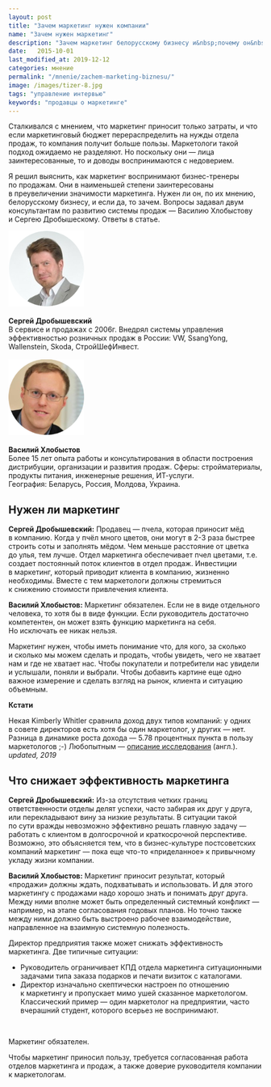 ```yaml
---
layout: post
title: "Зачем маркетинг нужен компании"
name: "Зачем нужен маркетинг"
description: "Зачем маркетинг белорусскому бизнесу и&nbsp;почему он&nbsp;иногда не&nbsp;приносит пользу предприятиям&nbsp;— рассуждают эксперты по&nbsp;продажам."
date:   2015-10-01
last_modified_at: 2019-12-12
categories: мнение
permalink: "/mnenie/zachem-marketing-biznesu/"
image: /images/tizer-8.jpg
tags: "управление интервью"
keywords: "продавцы о маркетинге"
---
```


<p>Сталкивался с&nbsp;мнением, что маркетинг приносит только затраты, и&nbsp;что если маркетинговый бюджет перераспределить на&nbsp;нужды отдела продаж, то&nbsp;компания получит больше пользы. Маркетологи такой подход ожидаемо не&nbsp;разделяют. Но&nbsp;поскольку они&nbsp;— лица заинтересованные, то&nbsp;и&nbsp;доводы воспринимаются с&nbsp;недоверием.</p>
<div class="with-side">
<p>Я&nbsp;решил выяснить, как маркетинг воспринимают бизнес-тренеры по&nbsp;продажам. Они в&nbsp;наименьшей степени заинтересованы в&nbsp;преувеличении значимости маркетинга. Нужен&nbsp;ли он, по&nbsp;их&nbsp;мнению, белорусскому бизнесу, и&nbsp;если&nbsp;да, то&nbsp;зачем. Вопросы задавал двум консультантам по&nbsp;развитию системы продаж&nbsp;— Василию Хлобыстову и&nbsp;Сергею Дробышескому. Ответы в&nbsp;статье.</p>
<div class="side">
<div class="guest-image">
<img src="/images/ex2.png" alt="Сергей Дробышевский"  width="150" height="150">
</div><br>
<b>Сергей Дробышевский</b><br/>
В&nbsp;сервисе и&nbsp;продажах с&nbsp;2006г. Внедрял системы управления эффективностью розничных продаж в&nbsp;России: VW, SsangYong, Wallenstein, Skoda, СтройШефИнвест.
<br>
<br>
<div class="guest-image">
<img src="/images/ex1.png" alt="Василий Хлобыстов"  width="150" height="150"> 
</div> <br>
<b>Василий Хлобыстов </b> <br>
Более 15&nbsp;лет опыта работы и&nbsp;консультирования в&nbsp;области построения дистрибуции, организации и&nbsp;развития продаж. Сферы: стройматериалы, продукты питания, инженерные решения, ИТ-услуги.<br/>
География: Беларусь, Россия, Молдова, Украина.

</div></div>






<h2>Нужен&nbsp;ли маркетинг</h2>



<p><strong>Сергей Дробышевский:</strong> Продавец&nbsp;— пчела, которая приносит мёд в&nbsp;компанию. Когда у&nbsp;пчёл много цветов, они могут в&nbsp;<span class="noperenos">2-3</span> раза быстрее строить соты и&nbsp;заполнять мёдом. Чем меньше расстояние от&nbsp;цветка до&nbsp;улья, тем лучше. Отдел маркетинга обеспечивает пчел цветами, т.е. создает постоянный поток клиентов в&nbsp;отдел продаж. Инвестиции в&nbsp;маркетинг, который приводит клиента в&nbsp;компанию, жизненно необходимы. Вместе с&nbsp;тем маркетологи должны стремиться к&nbsp;снижению стоимости привлечения клиента.</p>


<p><strong>Василий Хлобыстов:</strong> Маркетинг обязателен. Если не&nbsp;в&nbsp;виде отдельного человека, то&nbsp;хотя&nbsp;бы в&nbsp;виде функции. Если руководитель достаточно компетентен, он&nbsp;может взять функцию маркетинга на&nbsp;себя. Но&nbsp;исключать ее&nbsp;никак нельзя.</p>

<p>Маркетинг нужен, чтобы иметь понимание что, для кого, за&nbsp;сколько и&nbsp;сколько мы&nbsp;можем сделать и&nbsp;продать, чтобы увидеть, чего не&nbsp;хватает нам и&nbsp;где не&nbsp;хватает нас. Чтобы покупатели и&nbsp;потребители нас увидели и&nbsp;услышали, поняли и&nbsp;выбрали. Чтобы добавить картине еще одно важное измерение и&nbsp;сделать взгляд на&nbsp;рынок, клиента и&nbsp;ситуацию объемным.</p>



<div class="markedfield">
<strong>Кстати</strong><br />
<p>Некая Kimberly Whitler сравнила доход двух типов компаний: у&nbsp;одних в&nbsp;совете директоров есть хотя&nbsp;бы один маркетолог, у&nbsp;других&nbsp;— нет. Разница в&nbsp;динамике роста дохода&nbsp;— 5.78 процентных пункта в&nbsp;пользу маркетологов ;-) Любопытным&nbsp;— <a href="https://www.ama.org/marketing-news/marketer-representation-at-the-board-level-can-drive-growth-so-why%e2%80%89are-they-underrepresented/" target="_blank" rel="noopener">описание исследования</a> (англ.). <br /> <i class="wtf">updated, 2019</i></p>

</div>


<h2>Что снижает эффективность маркетинга</h2>

<p><strong>Сергей Дробышевский:</strong> Из-за отсутствия четких границ ответственности отделы делят успехи, часто забирая их&nbsp;друг у&nbsp;друга, или перекладывают вину за&nbsp;низкие результаты. В&nbsp;ситуации такой по&nbsp;сути вражды невозможно эффективно решать главную задачу&nbsp;— работать с&nbsp;клиентом в&nbsp;долгосрочной и&nbsp;краткосрочной перспективе. Возможно, это объясняется тем, что в&nbsp;бизнес-культуре постсоветских компаний маркетинг&nbsp;— пока еще что-то «приделанное» к&nbsp;привычному укладу жизни компании.</p>

<p><strong>Василий Хлобыстов:</strong> Маркетинг приносит результат, который «продажи» должны ждать, подхватывать и&nbsp;использовать. И&nbsp;для этого маркетингу с&nbsp;продажами надо хорошо знать и&nbsp;понимать друг друга. Между ними вполне может быть определенный системный конфликт&nbsp;— например, на&nbsp;этапе согласования годовых планов. Но&nbsp;точно также между ними должно быть выстроено рабочее взаимодействие, направленное на&nbsp;взаимную системную полезность.</p>
<p>Директор предприятия также может снижать эффективность маркетинга. Две типичные ситуации:</p>
<ul>
<li>Руководитель ограничивает КПД отдела маркетинга ситуационными задачами типа заказа подарков и&nbsp;печати визиток с&nbsp;каталогами.</li>
<li>Директор изначально скептически настроен по&nbsp;отношению к&nbsp;маркетингу и&nbsp;пропускает мимо ушей сказанное маркетологом. Классический пример&nbsp;— один маркетолог на&nbsp;предприятии, часто вчерашний студент, которого всерьез не&nbsp;воспринимают.</li>
</ul>

<br />
<div class="hip"><p>Маркетинг обязателен. </p> <p>Чтобы маркетинг приносил пользу, требуется согласованная работа отделов маркетинга и&nbsp;продаж, а&nbsp;также доверие руководителя компании к&nbsp;маркетологам.</p></div>
